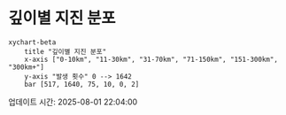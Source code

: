 # 깊이별 지진 분포

```mermaid
xychart-beta
    title "깊이별 지진 분포"
    x-axis ["0-10km", "11-30km", "31-70km", "71-150km", "151-300km", "300km+"]
    y-axis "발생 횟수" 0 --> 1642
    bar [517, 1640, 75, 10, 0, 2]
```

업데이트 시간: 2025-08-01 22:04:00
